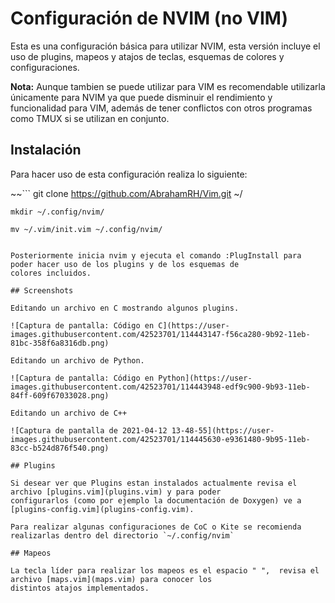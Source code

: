 # Configuración de NVIM (no VIM)

Esta es una configuración básica para utilizar NVIM, esta versión incluye el uso de plugins, mapeos y atajos de teclas,
esquemas de colores y configuraciones.

**Nota:** Aunque tambien se puede utilizar para VIM es recomendable utilizarla únicamente para NVIM ya que puede disminuir el
rendimiento y funcionalidad para VIM, además de tener conflictos con otros programas como TMUX si se utilizan en
conjunto.

## Instalación

Para hacer uso de esta configuración realiza lo siguiente:


~~```
    git clone https://github.com/AbrahamRH/Vim.git ~/

    mkdir ~/.config/nvim/

    mv ~/.vim/init.vim ~/.config/nvim/

```

Posteriormente inicia nvim y ejecuta el comando :PlugInstall para poder hacer uso de los plugins y de los esquemas de
colores incluidos.

## Screenshots 

Editando un archivo en C mostrando algunos plugins.

![Captura de pantalla: Código en C](https://user-images.githubusercontent.com/42523701/114443147-f56ca280-9b92-11eb-81bc-358f6a8316db.png)

Editando un archivo de Python.

![Captura de pantalla: Código en Python](https://user-images.githubusercontent.com/42523701/114443948-edf9c900-9b93-11eb-84ff-609f67033028.png)

Editando un archivo de C++

![Captura de pantalla de 2021-04-12 13-48-55](https://user-images.githubusercontent.com/42523701/114445630-e9361480-9b95-11eb-83cc-b524d876f540.png)

## Plugins

Si desear ver que Plugins estan instalados actualmente revisa el archivo [plugins.vim](plugins.vim) y para poder
configurarlos (como por ejemplo la documentación de Doxygen) ve a [plugins-config.vim](plugins-config.vim).

Para realizar algunas configuraciones de CoC o Kite se recomienda realizarlas dentro del directorio `~/.config/nvim`

## Mapeos

La tecla líder para realizar los mapeos es el espacio " ",  revisa el archivo [maps.vim](maps.vim) para conocer los
distintos atajos implementados.


